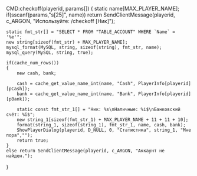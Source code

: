 CMD:checkoff(playerid, params[])
{
	static name[MAX_PLAYER_NAME];
	if(sscanf(params,"s[25]", name)) return SendClientMessage(playerid, c_ARGON, "Используйте: /checkoff [Ник]");
	
	static fmt_str[] = "SELECT * FROM "TABLE_ACCOUNT" WHERE `Name` = '%e'";
	new string[sizeof(fmt_str) + MAX_PLAYER_NAME];
	mysql_format(MySQL, string, sizeof(string), fmt_str, name);
	mysql_query(MySQL, string, true);
  
	if(cache_num_rows())
    {
		new cash, bank;

		cash = cache_get_value_name_int(name, "Cash", PlayerInfo[playerid][pCash]);
		bank = cache_get_value_name_int(name, "Bank", PlayerInfo[playerid][pBank]);

		static const fmt_str_1[] = "Ник: %s\nНаличные: %i$\nБанковский счёт: %i$";
		new string_1[sizeof(fmt_str_1) + MAX_PLAYER_NAME + 11 + 11 + 10];
		format(string_1, sizeof(string_1), fmt_str_1, name, cash, bank);
		ShowPlayerDialog(playerid, D_NULL, 0, "Cтатистика", string_1, "Мне пора","");
		return true;
	}
	else return SendClientMessage(playerid, c_ARGON, "Аккаунт не найден.");
}
